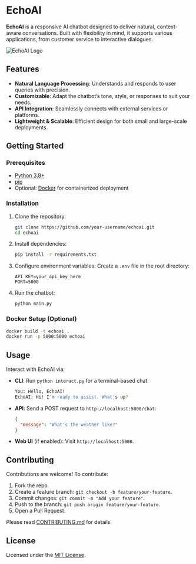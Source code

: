 
# EchoAI

**EchoAI** is a responsive AI chatbot designed to deliver natural, context-aware conversations. Built with flexibility in mind, it supports various applications, from customer service to interactive dialogues.

![EchoAI Logo](path/to/logo.png) <!-- Replace with your logo path or remove if not applicable -->

## Features
- **Natural Language Processing**: Understands and responds to user queries with precision.
- **Customizable**: Adapt the chatbot’s tone, style, or responses to suit your needs.
- **API Integration**: Seamlessly connects with external services or platforms.
- **Lightweight & Scalable**: Efficient design for both small and large-scale deployments.

## Getting Started

### Prerequisites
- [Python 3.8+](https://www.python.org/downloads/)
- [pip](https://pip.pypa.io/en/stable/installation/)
- Optional: [Docker](https://www.docker.com/) for containerized deployment

### Installation
1. Clone the repository:
   ```bash
   git clone https://github.com/your-username/echoai.git
   cd echoai
   ```

2. Install dependencies:
   ```bash
   pip install -r requirements.txt
   ```

3. Configure environment variables:
   Create a `.env` file in the root directory:
   ```env
   API_KEY=your_api_key_here
   PORT=5000
   ```

4. Run the chatbot:
   ```bash
   python main.py
   ```

### Docker Setup (Optional)
```bash
docker build -t echoai .
docker run -p 5000:5000 echoai
```

## Usage
Interact with EchoAI via:
- **CLI**: Run `python interact.py` for a terminal-based chat.
  ```bash
  You: Hello, EchoAI!
  EchoAI: Hi! I'm ready to assist. What's up?
  ```
- **API**: Send a POST request to `http://localhost:5000/chat`:
  ```json
  {
    "message": "What's the weather like?"
  }
  ```
- **Web UI** (if enabled): Visit `http://localhost:5000`.

## Contributing
Contributions are welcome! To contribute:
1. Fork the repo.
2. Create a feature branch: `git checkout -b feature/your-feature`.
3. Commit changes: `git commit -m "Add your feature"`.
4. Push to the branch: `git push origin feature/your-feature`.
5. Open a Pull Request.

Please read [CONTRIBUTING.md](CONTRIBUTING.md) for details.

## License
Licensed under the [MIT License](LICENSE).
